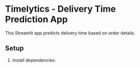 # Timelytics - Delivery Time Prediction App

This Streamlit app predicts delivery time based on order details.

## Setup

1. Install dependencies:
